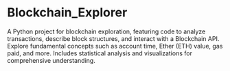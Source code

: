 # Blockchain_Explorer
A Python project for blockchain exploration, featuring code to analyze transactions, describe block structures, and interact with a Blockchain API. Explore fundamental concepts such as account time, Ether (ETH) value, gas paid, and more. Includes statistical analysis and visualizations for comprehensive understanding.
